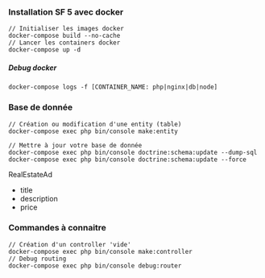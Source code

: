 ### Installation SF 5 avec docker
```
// Initialiser les images docker
docker-compose build --no-cache
// Lancer les containers docker
docker-compose up -d
```

##### Debug docker
```
docker-compose logs -f [CONTAINER_NAME: php|nginx|db|node]
```

### Base de donnée
```
// Création ou modification d'une entity (table)
docker-compose exec php bin/console make:entity

// Mettre à jour votre base de donnée
docker-compose exec php bin/console doctrine:schema:update --dump-sql
docker-compose exec php bin/console doctrine:schema:update --force
```

RealEstateAd
- title
- description
- price

### Commandes à connaitre 
```
// Création d'un controller 'vide'
docker-compose exec php bin/console make:controller
// Debug routing
docker-compose exec php bin/console debug:router
```
